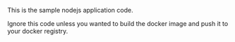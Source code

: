 This is the sample nodejs application code.

Ignore this code unless you wanted to build the docker image and push it to your docker registry.

